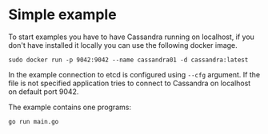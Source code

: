 # Simple example

To start examples you have to have Cassandra running on localhost, if you don't have installed it locally
you can use the following docker image.
```
sudo docker run -p 9042:9042 --name cassandra01 -d cassandra:latest
```

In the example connection to etcd is configured using `--cfg` argument.
If the file is not specified  application tries to connect
 to Cassandra on localhost on default port 9042.
 
The example contains one programs:
```
go run main.go
```
